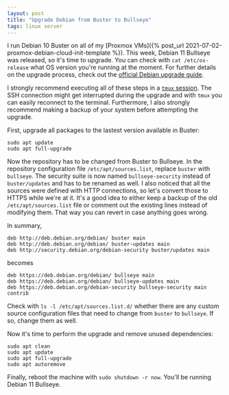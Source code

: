 ```yaml
---
layout: post
title: "Upgrade Debian from Buster to Bullseye"
tags: linux server
---
```


I run Debian 10 Buster on all of my [Proxmox VMs]({% post_url 2021-07-02-proxmox-debian-cloud-init-template %}). This
week, Debian 11 Bullseye was released, so it's time to upgrade. You can check with `cat /etc/os-release` what OS version
you're running at the moment. For further details on the upgrade process, check out the
[official Debian upgrade guide](https://wiki.debian.org/DebianUpgrade).

I strongly recommend executing all of these steps in a [`tmux` session](https://github.com/tmux/tmux). The SSH
connection might get interrupted during the upgrade and with `tmux` you can easily reconnect to the terminal.
Furthermore, I also strongly recommend making a backup of your system before attempting the upgrade.

First, upgrade all packages to the lastest version available in Buster:

```shell
sudo apt update
sudo apt full-upgrade
```

Now the repository has to be changed from Buster to Bullseye. In the repository configuration file `/etc/apt/sources.list`,
replace `buster` with `bullseye`. The security suite is now named `bullseye-security` instead of `buster/updates` and
has to be renamed as well. I also noticed that all the sources were defined with HTTP connections, so let's convert
those to HTTPS while we're at it. It's a good idea to either keep a backup of the old `/etc/apt/sources.list` file or
comment out the existing lines instead of modifying them. That way you can revert in case anything goes wrong.

In summary,

```text
deb http://deb.debian.org/debian/ buster main
deb http://deb.debian.org/debian/ buster-updates main
deb http://security.debian.org/debian-security buster/updates main
```

becomes

```text
deb https://deb.debian.org/debian/ bullseye main
deb https://deb.debian.org/debian/ bullseye-updates main
deb https://deb.debian.org/debian-security bullseye-security main contrib
```

Check with `ls -l /etc/apt/sources.list.d/` whether there are any custom source configuration files that need to change
from `buster` to `bullseye`. If so, change them as well.

Now it's time to perform the upgrade and remove unused dependencies:

```shell
sudo apt clean
sudo apt update
sudo apt full-upgrade
sudo apt autoremove
```

Finally, reboot the machine with `sudo shutdown -r now`. You'll be running Debian 11 Bullseye.
